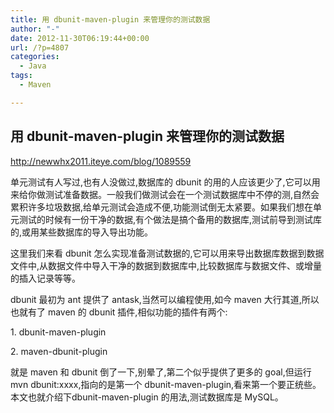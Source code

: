 ```yaml
---
title: 用 dbunit-maven-plugin 来管理你的测试数据
author: "-"
date: 2012-11-30T06:19:44+00:00
url: /?p=4807
categories:
  - Java
tags:
  - Maven

---
```

## 用 dbunit-maven-plugin 来管理你的测试数据
http://newwhx2011.iteye.com/blog/1089559

单元测试有人写过,也有人没做过,数据库的 dbunit 的用的人应该更少了,它可以用来给你做测试准备数据。一般我们做测试会在一个测试数据库中不停的测,自然会累积许多垃圾数据,给单元测试会造成不便,功能测试倒无太紧要。如果我们想在单元测试的时候有一份干净的数据,有个做法是搞个备用的数据库,测试前导到测试库的,或用某些数据库的导入导出功能。

这里我们来看 dbunit 怎么实现准备测试数据的,它可以用来导出数据库数据到数据文件中,从数据文件中导入干净的数据到数据库中,比较数据库与数据文件、或增量的插入记录等等。

dbunit 最初为 ant 提供了 antask,当然可以编程使用,如今 maven 大行其道,所以也就有了 maven 的 dbunit 插件,相似功能的插件有两个: 

1. dbunit-maven-plugin
  
2. maven-dbunit-plugin

就是 maven 和 dbunit 倒了一下,别晕了,第二个似乎提供了更多的 goal,但运行 mvn dbunit:xxxx,指向的是第一个 dbunit-maven-plugin,看来第一个要正统些。本文也就介绍下dbunit-maven-plugin 的用法,测试数据库是 MySQL。